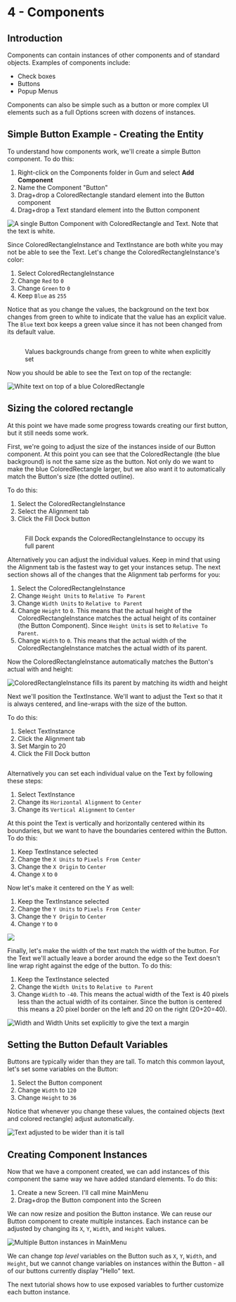 # 4 - Components

## Introduction

Components can contain instances of other components and of standard objects. Examples of components include:

* Check boxes
* Buttons
* Popup Menus

Components can also be simple such as a button or more complex UI elements such as a full Options screen with dozens of instances.

## Simple Button Example - Creating the Entity

To understand how components work, we'll create a simple Button component. To do this:

1. Right-click on the Components folder in Gum and select **Add Component**
2. Name the Component "Button"
3. Drag+drop a ColoredRectangle standard element into the Button component
4. Drag+drop a Text standard element into the Button component

![A single Button Component with ColoredRectangle and Text. Note that the text is white.](../../../.gitbook/assets/Gum_HeL31coO2B.png)

Since ColoredRectangleInstance and TextInstance are both white you may not be able to see the Text. Let's change the ColoredRectangleInstance's color:

1. Select ColoredRectangleInstance
2. Change `Red` to `0`
3. Change `Green` to `0`
4. Keep `Blue` as `255`

Notice that as you change the values, the background on the text box changes from green to white to indicate that the value has an explicit value. The `Blue` text box keeps a green value since it has not been changed from its default value.

<figure><img src="../../../.gitbook/assets/14_06 16 21.png" alt=""><figcaption><p>Values backgrounds change from green to white when explicitly set</p></figcaption></figure>

Now you should be able to see the Text on top of the rectangle:

![White text on top of a blue ColoredRectangle](../../../.gitbook/assets/Gum_URVP5vRzNF.png)

## Sizing the colored rectangle

At this point we have made some progress towards creating our first button, but it still needs some work.&#x20;

First, we're going to adjust the size of the instances inside of our Button component. At this point you can see that the ColoredRectangle (the blue background) is not the same size as the button. Not only do we want to make the blue ColoredRectangle larger, but we also want it to automatically match the Button's size (the dotted outline).

To do this:

1. Select the ColoredRectangleInstance
2. Select the Alignment tab
3. Click the Fill Dock button

<figure><img src="../../../.gitbook/assets/image (2) (1) (1) (1) (1).png" alt=""><figcaption><p>Fill Dock expands the ColoredRectangleInstance to occupy its full parent</p></figcaption></figure>

Alternatively you can adjust the individual values. Keep in mind that using the Alignment tab is the fastest way to get your instances setup. The next section shows all of the changes that the Alignment tab performs for you:

1. Select the ColoredRectangleInstance
2. Change `Height Units` to `Relative To Parent`
3. Change `Width Units` to `Relative to Parent`
4. Change `Height` to `0`. This means that the actual height of the ColoredRectangleInstance matches the actual height of its container (the Button Component). Since `Height Units` is set to `Relative To Parent`.
5. Change `Width` to `0`. This means that the actual width of the ColoredRectangleInstance matches the actual width of its parent.

Now the ColoredRectangleInstance automatically matches the Button's actual with and height:

![ColoredRectangleInstance fills its parent by matching its width and height](../../../.gitbook/assets/Gum_rL5aAQWKVB.png)

Next we'll position the TextInstance. We'll want to adjust the Text so that it is always centered, and line-wraps with the size of the button.&#x20;

To do this:

1. Select TextInstance
2. Click the Alignment tab
3. Set Margin to 20
4. Click the Fill Dock button

<figure><img src="../../../.gitbook/assets/image (1) (1) (1) (1) (1) (1) (1) (1) (1) (1) (1) (1) (1).png" alt=""><figcaption></figcaption></figure>

Alternatively you can set each individual value on the Text by following these steps:

1. Select TextInstance
2. Change its `Horizontal Alignment` to `Center`
3. Change its `Vertical Alignment` to `Center`

At this point the Text is vertically and horizontally centered within its boundaries, but we want to have the boundaries centered within the Button. To do this:

1. Keep TextInstance selected
2. Change the `X Units` to `Pixels From Center`
3. Change the `X Origin` to `Center`
4. Change `X` to `0`

Now let's make it centered on the Y as well:

1. Keep the TextInstance selected
2. Change the `Y Units` to `Pixels From Center`
3. Change the `Y Origin` to `Center`
4. Change `Y` to `0`

![](<../../../.gitbook/assets/Gum_rL5aAQWKVB (1).png>)

Finally, let's make the width of the text match the width of the button. For the Text we'll actually leave a border around the edge so the Text doesn't line wrap right against the edge of the button. To do this:

1. Keep the TextInstance selected
2. Change the `Width Units` to `Relative to Parent`&#x20;
3. Change `Width` to `-40`. This means the actual width of the Text is 40 pixels less than the actual width of its container. Since the button is centered this means a 20 pixel border on the left and 20 on the right (20+20=40).

![Width and Width Units set explicitly to give the text a margin](../../../.gitbook/assets/Gum_Pz8MUKGk5c.png)

## Setting the Button Default Variables

Buttons are typically wider than they are tall. To match this common layout, let's set some variables on the Button:

1. Select the Button component
2. Change `Width` to `120`
3. Change `Height` to `36`

Notice that whenever you change these values, the contained objects (text and colored rectangle) adjust automatically.

![Text adjusted to be wider than it is tall](../../../.gitbook/assets/Gum_HiigFcls0X.png)

## Creating Component Instances

Now that we have a component created, we can add instances of this component the same way we have added standard elements. To do this:

1. Create a new Screen. I'll call mine MainMenu
2. Drag+drop the Button component into the Screen

We can now resize and position the Button instance. We can reuse our Button component to create multiple instances. Each instance can be adjusted by changing its `X`, `Y`, `Width`, and `Height` values.

![Multiple Button instances in MainMenu](../../../.gitbook/assets/Gum_mQ20VxDf31.png)

We can change _top level_ variables on the Button such as `X`, `Y`, `Width`, and `Height`, but we cannot change variables on instances within the Button - all of our buttons currently display "Hello" text.

The next tutorial shows how to use exposed variables to further customize each button instance.&#x20;
